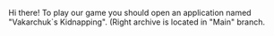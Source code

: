 Hi there!
To play our game you should open an application named "Vakarchuk`s Kidnapping". (Right archive is located in "Main" branch.
